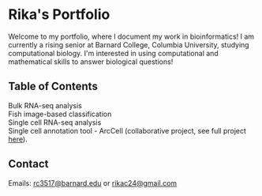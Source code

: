 # Rika's Portfolio

Welcome to my portfolio, where I document my work in bioinformatics! I am currently a rising senior at Barnard College, Columbia University, studying computational biology. I'm interested in using computational and mathematical skills to answer biological questions!

## Table of Contents

Bulk RNA-seq analysis \
Fish image-based classification \
Single cell RNA-seq analysis \
Single cell annotation tool - ArcCell (collaborative project, see full project [here](https://github.com/VenkatSBitra/coms4761_project)).

## Contact
Emails: rc3517@barnard.edu or rikac24@gmail.com






























